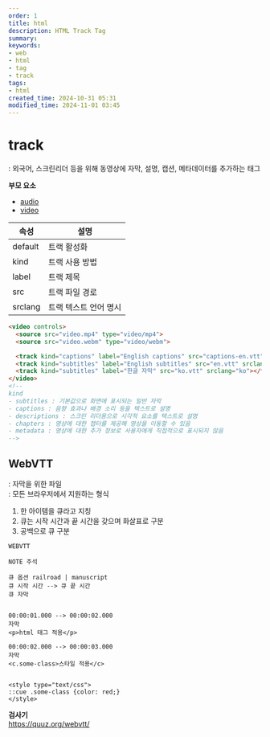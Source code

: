 ```yaml
---
order: 1
title: html
description: HTML Track Tag
summary:
keywords:
- web
- html
- tag
- track
tags:
- html
created_time: 2024-10-31 05:31
modified_time: 2024-11-01 03:45
---
```


# track
: 외국어, 스크린리더 등을 위해 동영상에 자막, 설명, 캡션, 메타데이터를 추가하는 태그  

**부모 요소**   
- [audio](./audio.md)
- [video](./video.md)


속성 | 설명
---|---
default | 트랙 활성화
kind    | 트랙 사용 방법
label   | 트랙 제목  
src     | 트랙 파일 경로  
srclang | 트랙 텍스트 언어 명시


```html
<video controls>
  <source src="video.mp4" type="video/mp4">
  <source src="video.webm" type="video/webm">

  <track kind="captions" label="English captions" src="captions-en.vtt" srclang="en" default></track>
  <track kind="subtitles" label="English subtitles" src="en.vtt" srclang="en"></track>
  <track kind="subtitles" label="한글 자막" src="ko.vtt" srclang="ko"></track>
</video>
<!--
kind
- subtitles : 기본값으로 화면에 표시되는 일반 자막
- captions : 음향 효과나 배경 소리 등을 텍스트로 설명
- descriptions : 스크린 리더용으로 시각적 요소를 텍스트로 설명
- chapters : 영상에 대한 챕터를 제공해 영상을 이동할 수 있음
- metadata : 영상에 대한 추가 정보로 사용자에게 직접적으로 표시되지 않음
-->
```



## WebVTT
: 자막을 위한 파일  
: 모든 브라우저에서 지원하는 형식  

1. 한 아이템을 큐라고 지칭
2. 큐는 시작 시간과 끝 시간을 갖으며 화살표로 구분
3. 공백으로 큐 구분

```vtt
WEBVTT

NOTE 주석

큐 옵션 railroad | manuscript
큐 시작 시간 --> 큐 끝 시간
큐 자막


00:00:01.000 --> 00:00:02.000
자막
<p>html 태그 적용</p>

00:00:02.000 --> 00:00:03.000
자막
<c.some-class>스타일 적용</c>


<style type="text/css">
::cue .some-class {color: red;}
</style>
```


**검사기**   
https://quuz.org/webvtt/